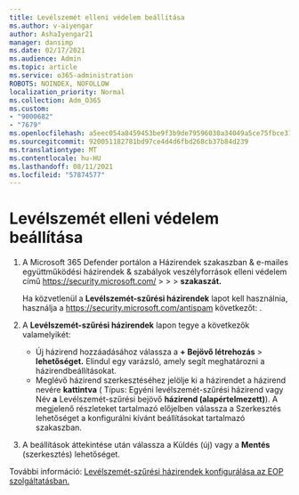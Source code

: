 ```yaml
---
title: Levélszemét elleni védelem beállítása
ms.author: v-aiyengar
author: AshaIyengar21
manager: dansimp
ms.date: 02/17/2021
ms.audience: Admin
ms.topic: article
ms.service: o365-administration
ROBOTS: NOINDEX, NOFOLLOW
localization_priority: Normal
ms.collection: Adm_O365
ms.custom:
- "9000682"
- "7679"
ms.openlocfilehash: a5eec054a8459453be9f3b9de79596030a34049a5ce75fbce31240d8e413d5b9
ms.sourcegitcommit: 920051182781bd97ce4d4d6fbd268cb37b84d239
ms.translationtype: MT
ms.contentlocale: hu-HU
ms.lasthandoff: 08/11/2021
ms.locfileid: "57874577"
---
```

# <a name="set-up-an-anti-spam-protection"></a>Levélszemét elleni védelem beállítása

1. A Microsoft 365 Defender portálon a Házirendek szakaszban & e-mailes együttműködési házirendek & szabályok veszélyforrások elleni védelem című <https://security.microsoft.com/>  \>  \>  \>  **szakaszát.**

   Ha közvetlenül a **Levélszemét-szűrési házirendek** lapot kell használnia, használja a <https://security.microsoft.com/antispam> következőt: .

2. A **Levélszemét-szűrési házirendek** lapon tegye a következők valamelyikét:
   - Új házirend hozzáadásához válassza a **+ Bejövő létrehozás** \> **lehetőséget.** Elindul egy varázsló, amely segít meghatározni a házirendbeállításokat.
   - Meglévő házirend szerkesztéséhez jelölje ki a házirendet a házirend nevére **kattintva** ( Típus: Egyéni levélszemét-szűrési házirend vagy Név **a** Levélszemét-szűrési bejövő **házirend (alapértelmezett)**).  A megjelenő részleteket tartalmazó előjelben válassza a Szerkesztés lehetőséget a konfigurálni kívánt beállításokat tartalmazó szakaszban. 

3. A beállítások áttekintése után válassza  a Küldés (új) vagy a **Mentés** (szerkesztés) lehetőséget.

További információ: [Levélszemét-szűrési házirendek konfigurálása az EOP szolgáltatásban.](https://docs.microsoft.com/microsoft-365/security/office-365-security/configure-your-spam-filter-policies)
